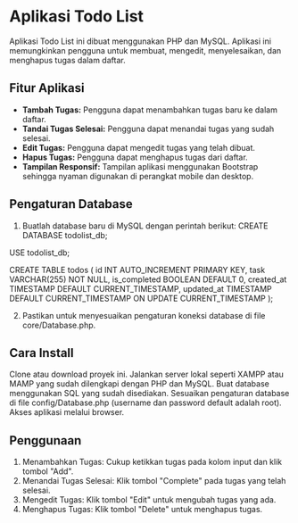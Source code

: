 # Aplikasi Todo List

Aplikasi Todo List ini dibuat menggunakan PHP dan MySQL. Aplikasi ini memungkinkan pengguna untuk membuat, mengedit, menyelesaikan, dan menghapus tugas dalam daftar.

## Fitur Aplikasi
- **Tambah Tugas:** Pengguna dapat menambahkan tugas baru ke dalam daftar.
- **Tandai Tugas Selesai:** Pengguna dapat menandai tugas yang sudah selesai.
- **Edit Tugas:** Pengguna dapat mengedit tugas yang telah dibuat.
- **Hapus Tugas:** Pengguna dapat menghapus tugas dari daftar.
- **Tampilan Responsif:** Tampilan aplikasi menggunakan Bootstrap sehingga nyaman digunakan di perangkat mobile dan desktop.


## Pengaturan Database

1. Buatlah database baru di MySQL dengan perintah berikut:
CREATE DATABASE todolist_db;

USE todolist_db;

CREATE TABLE todos (
    id INT AUTO_INCREMENT PRIMARY KEY,
    task VARCHAR(255) NOT NULL,
    is_completed BOOLEAN DEFAULT 0,
    created_at TIMESTAMP DEFAULT CURRENT_TIMESTAMP,
    updated_at TIMESTAMP DEFAULT CURRENT_TIMESTAMP ON UPDATE CURRENT_TIMESTAMP
);

2. Pastikan untuk menyesuaikan pengaturan koneksi database di file core/Database.php.

## Cara Install
Clone atau download proyek ini.
Jalankan server lokal seperti XAMPP atau MAMP yang sudah dilengkapi dengan PHP dan MySQL.
Buat database menggunakan SQL yang sudah disediakan.
Sesuaikan pengaturan database di file config/Database.php (username dan password default adalah root).
Akses aplikasi melalui browser.

## Penggunaan
1. Menambahkan Tugas: Cukup ketikkan tugas pada kolom input dan klik tombol "Add".
2. Menandai Tugas Selesai: Klik tombol "Complete" pada tugas yang telah selesai.
3. Mengedit Tugas: Klik tombol "Edit" untuk mengubah tugas yang ada.
4. Menghapus Tugas: Klik tombol "Delete" untuk menghapus tugas.